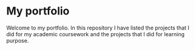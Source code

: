 # My portfolio
Welcome to my portfolio.
In this repository I have listed the projects that I did for my academic coursework and the projects that I did for learning purpose.


